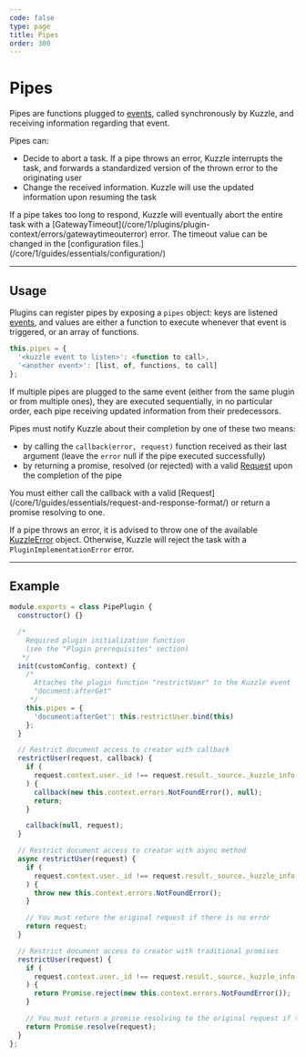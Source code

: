 ```yaml
---
code: false
type: page
title: Pipes
order: 300
---
```


# Pipes

Pipes are functions plugged to [events](/core/1/plugins/guides/events/), called synchronously by Kuzzle, and receiving information regarding that event.

Pipes can:

- Decide to abort a task. If a pipe throws an error, Kuzzle interrupts the task, and forwards a standardized version of the thrown error to the originating user
- Change the received information. Kuzzle will use the updated information upon resuming the task

<div class="alert alert-warning">If a pipe takes too long to respond, Kuzzle will eventually abort the entire task with a [GatewayTimeout](/core/1/plugins/plugin-context/errors/gatewaytimeouterror) error. The timeout value can be changed in the [configuration files.](/core/1/guides/essentials/configuration/)</div>

---

## Usage

Plugins can register pipes by exposing a `pipes` object: keys are listened [events](/core/1/plugins/guides/events/), and values are either a function to execute whenever that event is triggered, or an array of functions.

```javascript
this.pipes = {
  '<kuzzle event to listen>': <function to call>,
  '<another event>': [list, of, functions, to call]
};
```

If multiple pipes are plugged to the same event (either from the same plugin or from multiple ones), they are executed sequentially, in no particular order, each pipe receiving updated information from their predecessors.

Pipes must notify Kuzzle about their completion by one of these two means:

- by calling the `callback(error, request)` function received as their last argument (leave the `error` null if the pipe executed successfully)
- by returning a promise, resolved (or rejected) with a valid [Request](/core/1/guides/essentials/request-and-response-format/) upon the completion of the pipe

<div class="alert alert-warning">You must either call the callback with a valid [Request](/core/1/guides/essentials/request-and-response-format/) or return a promise resolving to one.</div>

If a pipe throws an error, it is advised to throw one of the available [KuzzleError](/core/1/plugins/plugin-context/errors/kuzzleerror) object. Otherwise, Kuzzle will reject the task with a `PluginImplementationError` error.

---

## Example

```javascript
module.exports = class PipePlugin {
  constructor() {}

  /*
    Required plugin initialization function
    (see the "Plugin prerequisites" section)
   */
  init(customConfig, context) {
    /*
      Attaches the plugin function "restrictUser" to the Kuzzle event
      "document:afterGet"
     */
    this.pipes = {
      'document:afterGet': this.restrictUser.bind(this)
    };
  }

  // Restrict document access to creator with callback
  restrictUser(request, callback) {
    if (
      request.context.user._id !== request.result._source._kuzzle_info.author
    ) {
      callback(new this.context.errors.NotFoundError(), null);
      return;
    }

    callback(null, request);
  }

  // Restrict document access to creator with async method
  async restrictUser(request) {
    if (
      request.context.user._id !== request.result._source._kuzzle_info.author
    ) {
      throw new this.context.errors.NotFoundError();
    }

    // You must return the original request if there is no error
    return request;
  }

  // Restrict document access to creator with traditional promises
  restrictUser(request) {
    if (
      request.context.user._id !== request.result._source._kuzzle_info.author
    ) {
      return Promise.reject(new this.context.errors.NotFoundError());
    }

    // You must return a promise resolving to the original request if there is no error
    return Promise.resolve(request);
  }
};
```
